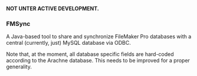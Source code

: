 **NOT UNTER ACTIVE DEVELOPMENT.**

### FMSync
A Java-based tool to share and synchronize FileMaker Pro databases with a central (currently, just) MySQL database via ODBC.

Note that, at the moment, all database specific fields are hard-coded according to the Arachne database. This needs to be improved for a proper generality.
